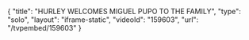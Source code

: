 {
    "title": "HURLEY WELCOMES MIGUEL PUPO TO THE FAMILY",
    "type": "solo",
    "layout": "iframe-static",
    "videoId": "159603",
    "url": "\/tvpembed\/159603"
}